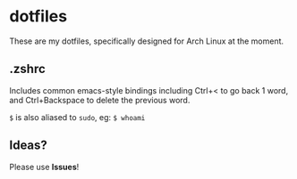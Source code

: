 # dotfiles

These are my dotfiles, specifically designed for Arch Linux at the moment.

## .zshrc

Includes common emacs-style bindings including Ctrl+< to go back 1 word, and Ctrl+Backspace to delete the previous word.

`$` is also aliased to `sudo`, eg: `$ whoami`

## Ideas?

Please use **Issues**!
